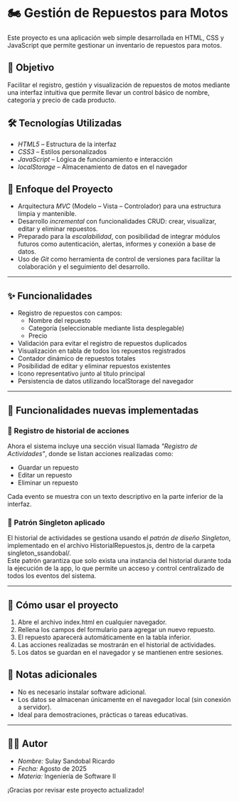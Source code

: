 # 🏍 Gestión de Repuestos para Motos

Este proyecto es una aplicación web simple desarrollada en HTML, CSS y JavaScript que permite gestionar un inventario de repuestos para motos.

## 🎯 Objetivo

Facilitar el registro, gestión y visualización de repuestos de motos mediante una interfaz intuitiva que permite llevar un control básico de nombre, categoría y precio de cada producto.

## 🛠 Tecnologías Utilizadas

- *HTML5* – Estructura de la interfaz  
- *CSS3* – Estilos personalizados  
- *JavaScript* – Lógica de funcionamiento e interacción  
- *localStorage* – Almacenamiento de datos en el navegador  

## 🧠 Enfoque del Proyecto

- Arquitectura *MVC* (Modelo – Vista – Controlador) para una estructura limpia y mantenible.  
- Desarrollo *incremental* con funcionalidades CRUD: crear, visualizar, editar y eliminar repuestos.  
- Preparado para la *escalabilidad*, con posibilidad de integrar módulos futuros como autenticación, alertas, informes y conexión a base de datos.  
- Uso de *Git* como herramienta de control de versiones para facilitar la colaboración y el seguimiento del desarrollo.  

---

## ✨ Funcionalidades

- Registro de repuestos con campos:
  - Nombre del repuesto  
  - Categoría (seleccionable mediante lista desplegable)  
  - Precio  
- Validación para evitar el registro de repuestos duplicados  
- Visualización en tabla de todos los repuestos registrados  
- Contador dinámico de repuestos totales  
- Posibilidad de editar y eliminar repuestos existentes  
- Icono representativo junto al título principal  
- Persistencia de datos utilizando localStorage del navegador  

---

## 🧠 Funcionalidades nuevas implementadas

### 📌 Registro de historial de acciones

Ahora el sistema incluye una sección visual llamada *"Registro de Actividades"*, donde se listan acciones realizadas como:

- Guardar un repuesto
- Editar un repuesto
- Eliminar un repuesto

Cada evento se muestra con un texto descriptivo en la parte inferior de la interfaz.

### 🔁 Patrón Singleton aplicado

El historial de actividades se gestiona usando el *patrón de diseño Singleton*, implementado en el archivo HistorialRepuestos.js, dentro de la carpeta singleton_ssandobal/.  
Este patrón garantiza que solo exista una instancia del historial durante toda la ejecución de la app, lo que permite un acceso y control centralizado de todos los eventos del sistema.

---

## 🔧 Cómo usar el proyecto

1. Abre el archivo index.html en cualquier navegador.  
2. Rellena los campos del formulario para agregar un nuevo repuesto.  
3. El repuesto aparecerá automáticamente en la tabla inferior.  
4. Las acciones realizadas se mostrarán en el historial de actividades.  
5. Los datos se guardan en el navegador y se mantienen entre sesiones.  

## 📌 Notas adicionales

- No es necesario instalar software adicional.  
- Los datos se almacenan únicamente en el navegador local (sin conexión a servidor).  
- Ideal para demostraciones, prácticas o tareas educativas.  

---

## 👩‍💻 Autor

- *Nombre:* Sulay Sandobal Ricardo  
- *Fecha:* Agosto de 2025  
- *Materia:* Ingeniería de Software II  

¡Gracias por revisar este proyecto actualizado!
